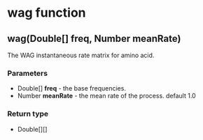 wag function
============
wag(Double[] **freq**, Number **meanRate**)
-------------------------------------------

The WAG instantaneous rate matrix for amino acid.

### Parameters

- Double[] **freq** - the base frequencies.
- Number **meanRate** - the mean rate of the process. default 1.0

### Return type

- Double[][]



